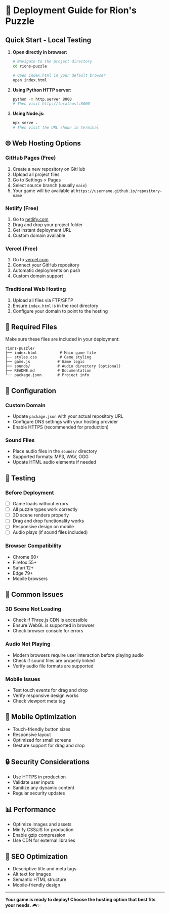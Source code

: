 # 🚀 Deployment Guide for Rion's Puzzle

## Quick Start - Local Testing

1. **Open directly in browser:**
   ```bash
   # Navigate to the project directory
   cd rions-puzzle
   
   # Open index.html in your default browser
   open index.html
   ```

2. **Using Python HTTP server:**
   ```bash
   python -m http.server 8000
   # Then visit http://localhost:8000
   ```

3. **Using Node.js:**
   ```bash
   npx serve .
   # Then visit the URL shown in terminal
   ```

## 🌐 Web Hosting Options

### GitHub Pages (Free)
1. Create a new repository on GitHub
2. Upload all project files
3. Go to Settings > Pages
4. Select source branch (usually `main`)
5. Your game will be available at `https://username.github.io/repository-name`

### Netlify (Free)
1. Go to [netlify.com](https://netlify.com)
2. Drag and drop your project folder
3. Get instant deployment URL
4. Custom domain available

### Vercel (Free)
1. Go to [vercel.com](https://vercel.com)
2. Connect your GitHub repository
3. Automatic deployments on push
4. Custom domain support

### Traditional Web Hosting
1. Upload all files via FTP/SFTP
2. Ensure `index.html` is in the root directory
3. Configure your domain to point to the hosting

## 📁 Required Files

Make sure these files are included in your deployment:
```
rions-puzzle/
├── index.html          # Main game file
├── styles.css          # Game styling
├── game.js            # Game logic
├── sounds/            # Audio directory (optional)
├── README.md          # Documentation
└── package.json       # Project info
```

## 🔧 Configuration

### Custom Domain
- Update `package.json` with your actual repository URL
- Configure DNS settings with your hosting provider
- Enable HTTPS (recommended for production)

### Sound Files
- Place audio files in the `sounds/` directory
- Supported formats: MP3, WAV, OGG
- Update HTML audio elements if needed

## 🧪 Testing

### Before Deployment
- [ ] Game loads without errors
- [ ] All puzzle types work correctly
- [ ] 3D scene renders properly
- [ ] Drag and drop functionality works
- [ ] Responsive design on mobile
- [ ] Audio plays (if sound files included)

### Browser Compatibility
- Chrome 60+
- Firefox 55+
- Safari 12+
- Edge 79+
- Mobile browsers

## 🚨 Common Issues

### 3D Scene Not Loading
- Check if Three.js CDN is accessible
- Ensure WebGL is supported in browser
- Check browser console for errors

### Audio Not Playing
- Modern browsers require user interaction before playing audio
- Check if sound files are properly linked
- Verify audio file formats are supported

### Mobile Issues
- Test touch events for drag and drop
- Verify responsive design works
- Check viewport meta tag

## 📱 Mobile Optimization

- Touch-friendly button sizes
- Responsive layout
- Optimized for small screens
- Gesture support for drag and drop

## 🔒 Security Considerations

- Use HTTPS in production
- Validate user inputs
- Sanitize any dynamic content
- Regular security updates

## 📊 Performance

- Optimize images and assets
- Minify CSS/JS for production
- Enable gzip compression
- Use CDN for external libraries

## 🎯 SEO Optimization

- Descriptive title and meta tags
- Alt text for images
- Semantic HTML structure
- Mobile-friendly design

---

**Your game is ready to deploy! Choose the hosting option that best fits your needs.** 🎮✨
